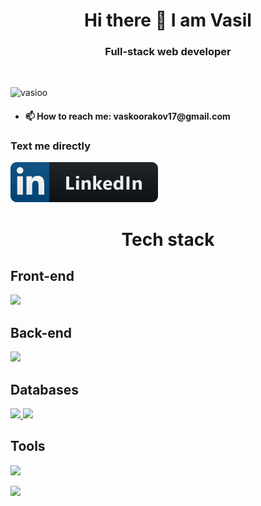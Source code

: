 <h1 align="center">Hi there 👋 I am Vasil</h1>
<h3 align="center">Full-stack web developer</h3>
<br><p align="left">
   <img src="https://komarev.com/ghpvc/?username=vasioo&label=Profile%20views&color=0e75b6&style=flat" alt="vasioo" /> </p>
<ul>
<li><h4>📫 How to reach me: vaskoorakov17@gmail.com<br></h4></li>
</ul>

<h3>Text me directly</h3>
<a href="https://www.linkedin.com/in/vasil-orakov-6a34a7254/">
   <img src="https://github.com/MikeCodesDotNET/ColoredBadges/blob/master/svg/social/linkedin.svg" alt="example badge" style="vertical-align:top margin:6px 4px">
 </a> 
<h1 align="center">Tech stack</h1>
<h2>Front-end</h2>
<p align="left">
  <a href="https://skillicons.dev">
    <img src="https://skillicons.dev/icons?i=html,css,js,jquery,react,gulp,bootstrap,vite" />
  </a>
</p>
<h2>Back-end</h2>
<p align="left">
  <a href="https://skillicons.dev">
    <img src="https://skillicons.dev/icons?i=cs,dotnet,cpp,nodejs,php" />
  </a>
</p>
  <h2>Databases</h2>
 <p align="left">
  <a href="https://skillicons.dev">
    <img src="https://skillicons.dev/icons?i=firebase,mysql" />
     <img width="50px" src="https://github.com/vasioo/vasioo/assets/78680789/ab73a6b9-7d8d-4405-9bf1-4a67048c6e39">
  </a>
</p>
  <h2>Tools</h2>
   <p align="left">
  <a href="https://skillicons.dev">
    <img src="https://skillicons.dev/icons?i=azure,git,github,githubactions,npm,postman,visualstudio,vscode" />
  </a>
</p>
 <a href="#"><img src="https://github-readme-streak-stats.herokuapp.com/?user=vasioo&" /></a>
 <br>
